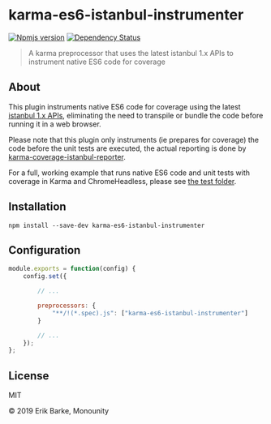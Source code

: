# karma-es6-istanbul-instrumenter

[![Npmjs version](https://img.shields.io/npm/v/karma-es6-istanbul-instrumenter.svg)](https://www.npmjs.com/package/karma-es6-istanbul-instrumenter)
[![Dependency Status](https://david-dm.org/monounity/karma-es6-istanbul-instrumenter.svg?path=packages/karma-es6-istanbul-instrumenter)](https://david-dm.org/monounity/karma-es6-istanbul-instrumenter?path=packages/karma-es6-istanbul-instrumenter)

> A karma preprocessor that uses the latest istanbul 1.x APIs to instrument native ES6 code for coverage

## About

This plugin instruments native ES6 code for coverage using the latest [istanbul 1.x APIs](https://github.com/istanbuljs), eliminating the need to transpile or bundle the code before running it in a web browser. 

Please note that this plugin only instruments (ie prepares for coverage) the code before the unit tests are executed, the actual reporting is done by [karma-coverage-istanbul-reporter](https://github.com/mattlewis92/karma-coverage-istanbul-reporter).

For a full, working example that runs native ES6 code and unit tests with coverage in Karma and ChromeHeadless, please see [the test folder](https://github.com/monounity/karma-es6-istanbul-instrumenter/tree/master/test).

## Installation

```
npm install --save-dev karma-es6-istanbul-instrumenter
```

## Configuration

```js
module.exports = function(config) {
    config.set({

        // ...

        preprocessors: {
            "**/!(*.spec).js": ["karma-es6-istanbul-instrumenter"]
        }

        // ...
    });
};
```

## License

MIT

© 2019 Erik Barke, Monounity
